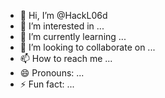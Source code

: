 - 👋 Hi, I’m @HackL06d
- 👀 I’m interested in ...
- 🌱 I’m currently learning ...
- 💞️ I’m looking to collaborate on ...
- 📫 How to reach me ...
- 😄 Pronouns: ...
- ⚡ Fun fact: ...

<!---
HackL06d/HackL06d is a ✨ special ✨ repository because its `README.md` (this file) appears on your GitHub profile.
You can click the Preview link to take a look at your changes.
--->
